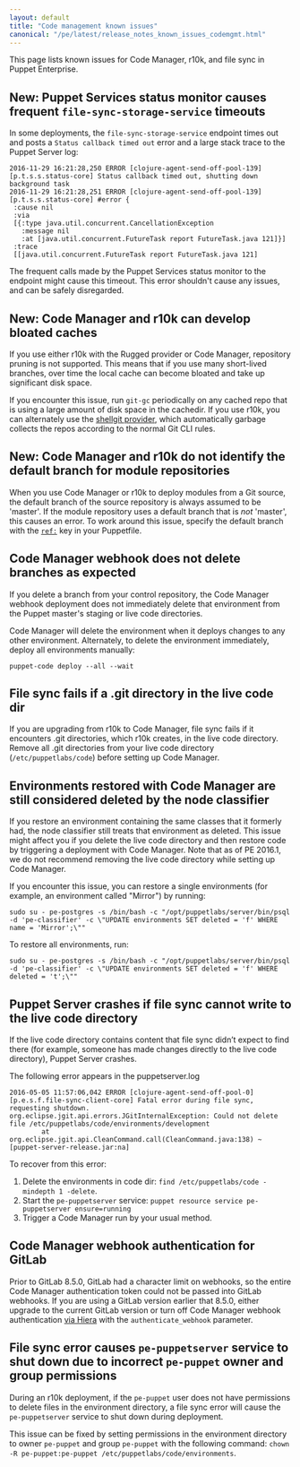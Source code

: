 ```yaml
---
layout: default
title: "Code management known issues"
canonical: "/pe/latest/release_notes_known_issues_codemgmt.html"
---
```


[code_mgr_custom]: ./code_mgr_custom.html

This page lists known issues for Code Manager, r10k, and file sync in Puppet Enterprise.

## **New:** Puppet Services status monitor causes frequent `file-sync-storage-service` timeouts

In some deployments, the `file-sync-storage-service` endpoint times out and posts a `Status callback timed out` error and a large stack trace to the Puppet Server log: 

```
2016-11-29 16:21:28,250 ERROR [clojure-agent-send-off-pool-139] [p.t.s.s.status-core] Status callback timed out, shutting down background task
2016-11-29 16:21:28,251 ERROR [clojure-agent-send-off-pool-139] [p.t.s.s.status-core] #error {
 :cause nil
 :via
 [{:type java.util.concurrent.CancellationException
   :message nil
   :at [java.util.concurrent.FutureTask report FutureTask.java 121]}]
 :trace
 [[java.util.concurrent.FutureTask report FutureTask.java 121]
```

The frequent calls made by the Puppet Services status monitor to the endpoint might cause this timeout. This error shouldn't cause any issues, and can be safely disregarded. <!--CODEMGMT-950--> 

## **New:** Code Manager and r10k can develop bloated caches 
 
If you use either r10k with the Rugged provider or Code Manager, repository pruning is not supported. This means that if you use many short-lived branches, over time the local cache can become bloated and take up significant disk space.
 
If you encounter this issue, run `git-gc` periodically on any cached repo that is using a large amount of disk space in the cachedir. If you use r10k, you can alternately use the [shellgit provider](https://docs.puppet.com/pe/latest./r10k_custom.html#provider), which automatically garbage collects the repos according to the normal Git CLI rules. <!--RK-234-->

## **New:** Code Manager and r10k do not identify the default branch for module repositories  

When you use Code Manager or r10k to deploy modules from a Git source, the default branch of the source repository is always assumed to be 'master'. If the module repository uses a default branch that is *not* 'master', this causes an error. To work around this issue, specify the default branch with the [`ref:`](./cmgmt_puppetfile.html#declare-a-git-repo-as-a-module) key in your Puppetfile. <!--RK-261-->

## Code Manager webhook does not delete branches as expected

If you delete a branch from your control repository, the Code Manager webhook deployment does not immediately delete that environment from the Puppet master's staging or live code directories.

Code Manager will delete the environment when it deploys changes to any other environment. Alternately, to delete the environment immediately, deploy all environments manually:

```
puppet-code deploy --all --wait
```

## File sync fails if a .git directory in the live code dir

If you are upgrading from r10k to Code Manager, file sync fails if it encounters .git directories, which r10k creates, in the live code directory. Remove all .git directories from your live code directory (`/etc/puppetlabs/code`) before setting up Code Manager. <!--PE-15241-->

## Environments restored with Code Manager are still considered deleted by the node classifier

If you restore an environment containing the same classes that it formerly had, the node classifier still treats that environment as deleted. This issue might affect you if you delete the live code directory and then restore code by triggering a deployment with Code Manager. Note that as of PE 2016.1, we do not recommend removing the live code directory while setting up Code Manager.

If you encounter this issue, you can restore a single environments (for example, an environment called "Mirror") by running:

```
sudo su - pe-postgres -s /bin/bash -c "/opt/puppetlabs/server/bin/psql -d 'pe-classifier' -c \"UPDATE environments SET deleted = 'f' WHERE name = 'Mirror';\""
```
To restore all environments, run:

```
sudo su - pe-postgres -s /bin/bash -c "/opt/puppetlabs/server/bin/psql -d 'pe-classifier' -c \"UPDATE environments SET deleted = 'f' WHERE deleted = 't';\""
```

## Puppet Server crashes if file sync cannot write to the live code directory

If the live code directory contains content that file sync didn’t expect to find there (for example, someone has made changes directly to the live code directory), Puppet Server crashes. <!--PE-15066--> <!--CODEMGMT-734-->

The following error appears in the puppetserver.log

```
2016-05-05 11:57:06,042 ERROR [clojure-agent-send-off-pool-0] [p.e.s.f.file-sync-client-core] Fatal error during file sync, requesting shutdown.
org.eclipse.jgit.api.errors.JGitInternalException: Could not delete file /etc/puppetlabs/code/environments/development
        at org.eclipse.jgit.api.CleanCommand.call(CleanCommand.java:138) ~[puppet-server-release.jar:na]
```

To recover from this error:

1. Delete the environments in code dir: `find /etc/puppetlabs/code -mindepth 1 -delete`.
2. Start the `pe-puppetserver` service: `puppet resource service pe-puppetserver ensure=running`
3. Trigger a Code Manager run by your usual method.

## Code Manager webhook authentication for GitLab

Prior to GitLab 8.5.0, GitLab had a character limit on webhooks, so the entire Code Manager authentication token could not be passed into GitLab webhooks. If you are using a GitLab version earlier that 8.5.0, either upgrade to the current GitLab version or turn off Code Manager webhook authentication [via Hiera][code_mgr_custom] with the `authenticate_webhook` parameter.

## File sync error causes `pe-puppetserver` service to shut down due to incorrect `pe-puppet` owner and group permissions

During an r10k deployment, if the `pe-puppet` user does not have permissions to delete files in the environment directory, a file sync error will cause the `pe-puppetserver` service to shut down during deployment.

This issue can be fixed by setting permissions in the environment directory to owner `pe-puppet` and group `pe-puppet` with the following command: `chown -R pe-puppet:pe-puppet /etc/puppetlabs/code/environments`.

